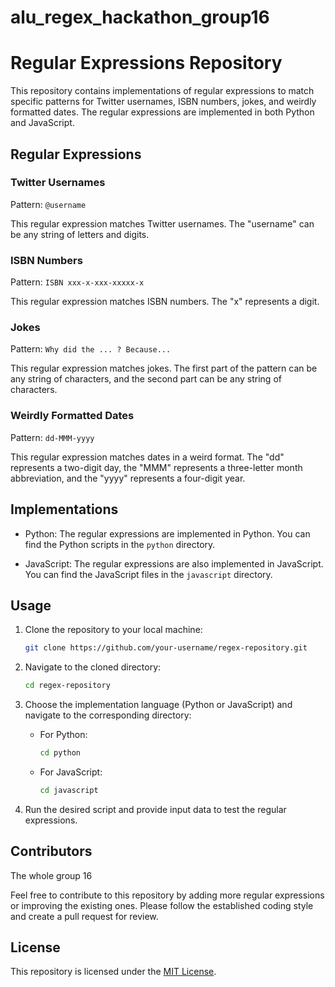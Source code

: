 # alu_regex_hackathon_group16
# Regular Expressions Repository

This repository contains implementations of regular expressions to match specific patterns for Twitter usernames, ISBN numbers, jokes, and weirdly formatted dates. The regular expressions are implemented in both Python and JavaScript.

## Regular Expressions

### Twitter Usernames

Pattern: `@username`

This regular expression matches Twitter usernames. The "username" can be any string of letters and digits.

### ISBN Numbers

Pattern: `ISBN xxx-x-xxx-xxxxx-x`

This regular expression matches ISBN numbers. The "x" represents a digit.

### Jokes

Pattern: `Why did the ... ? Because...`

This regular expression matches jokes. The first part of the pattern can be any string of characters, and the second part can be any string of characters.

### Weirdly Formatted Dates

Pattern: `dd-MMM-yyyy`

This regular expression matches dates in a weird format. The "dd" represents a two-digit day, the "MMM" represents a three-letter month abbreviation, and the "yyyy" represents a four-digit year.

## Implementations

- Python: The regular expressions are implemented in Python. You can find the Python scripts in the `python` directory.

- JavaScript: The regular expressions are also implemented in JavaScript. You can find the JavaScript files in the `javascript` directory.

## Usage

1. Clone the repository to your local machine:

   ```bash
   git clone https://github.com/your-username/regex-repository.git
   ```

2. Navigate to the cloned directory:

   ```bash
   cd regex-repository
   ```

3. Choose the implementation language (Python or JavaScript) and navigate to the corresponding directory:

   - For Python:

     ```bash
     cd python
     ```

   - For JavaScript:

     ```bash
     cd javascript
     ```

4. Run the desired script and provide input data to test the regular expressions.

## Contributors

The  whole group 16 

Feel free to contribute to this repository by adding more regular expressions or improving the existing ones. Please follow the established coding style and create a pull request for review.

## License

This repository is licensed under the [MIT License](LICENSE).
